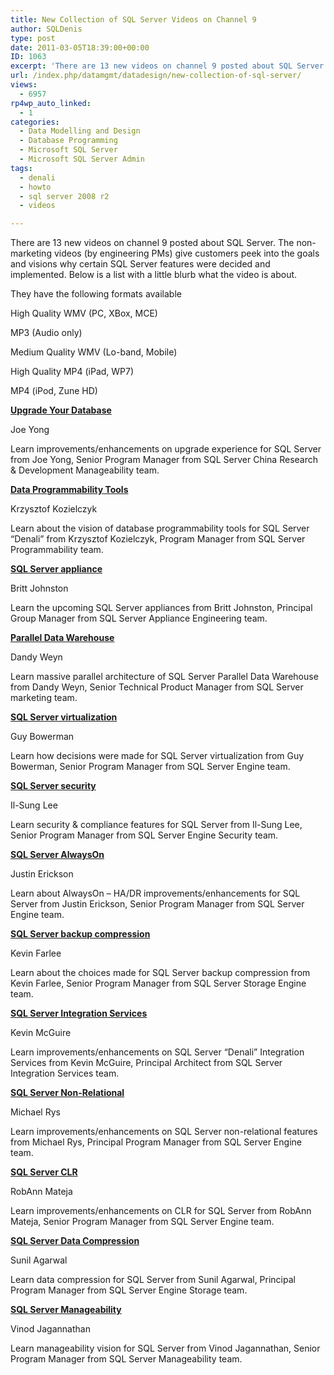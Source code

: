 ```yaml
---
title: New Collection of SQL Server Videos on Channel 9
author: SQLDenis
type: post
date: 2011-03-05T18:39:00+00:00
ID: 1063
excerpt: 'There are 13 new videos on channel 9 posted about SQL Server.  The non-marketing videos (by engineering PMs) give customers peek into the goals and visions why certain SQL Server features were decided and implemented. Below is a list with a little blurb&hellip;'
url: /index.php/datamgmt/datadesign/new-collection-of-sql-server/
views:
  - 6957
rp4wp_auto_linked:
  - 1
categories:
  - Data Modelling and Design
  - Database Programming
  - Microsoft SQL Server
  - Microsoft SQL Server Admin
tags:
  - denali
  - howto
  - sql server 2008 r2
  - videos

---
```

There are 13 new videos on channel 9 posted about SQL Server. The non-marketing videos (by engineering PMs) give customers peek into the goals and visions why certain SQL Server features were decided and implemented. Below is a list with a little blurb what the video is about.

They have the following formats available

High Quality WMV (PC, XBox, MCE)
  
MP3 (Audio only)
  
Medium Quality WMV (Lo-band, Mobile)
  
High Quality MP4 (iPad, WP7)
  
MP4 (iPod, Zune HD)

**[Upgrade Your Database][1]**
  
Joe Yong
  
Learn improvements/enhancements on upgrade experience for SQL Server from Joe Yong, Senior Program Manager from SQL Server China Research & Development Manageability team.

**[Data Programmability Tools][2]** 
  
Krzysztof Kozielczyk
  
Learn about the vision of database programmability tools for SQL Server “Denali” from Krzysztof Kozielczyk, Program Manager from SQL Server Programmability team.

**[SQL Server appliance][3]**
  
Britt Johnston
  
Learn the upcoming SQL Server appliances from Britt Johnston, Principal Group Manager from SQL Server Appliance Engineering team.

**[Parallel Data Warehouse][4]**
  
Dandy Weyn
  
Learn massive parallel architecture of SQL Server Parallel Data Warehouse from Dandy Weyn, Senior Technical Product Manager from SQL Server marketing team.

**[SQL Server virtualization][5]**
  
Guy Bowerman
  
Learn how decisions were made for SQL Server virtualization from Guy Bowerman, Senior Program Manager from SQL Server Engine team.

**[SQL Server security][6]**
  
Il-Sung Lee
  
Learn security & compliance features for SQL Server from Il-Sung Lee, Senior Program Manager from SQL Server Engine Security team.

**[SQL Server AlwaysOn][7]**
  
Justin Erickson
  
Learn about AlwaysOn – HA/DR improvements/enhancements for SQL Server from Justin Erickson, Senior Program Manager from SQL Server Engine team.

**[SQL Server backup compression][8]**
  
Kevin Farlee
  
Learn about the choices made for SQL Server backup compression from Kevin Farlee, Senior Program Manager from SQL Server Storage Engine team.

**[SQL Server Integration Services][9]**
  
Kevin McGuire
  
Learn improvements/enhancements on SQL Server “Denali” Integration Services from Kevin McGuire, Principal Architect from SQL Server Integration Services team.

**[SQL Server Non-Relational][10]**
  
Michael Rys
  
Learn improvements/enhancements on SQL Server non-relational features from Michael Rys, Principal Program Manager from SQL Server Engine team.

**[SQL Server CLR][11]**
  
RobAnn Mateja
  
Learn improvements/enhancements on CLR for SQL Server from RobAnn Mateja, Senior Program Manager from SQL Server Engine team.

**[SQL Server Data Compression][12]**
  
Sunil Agarwal
  
Learn data compression for SQL Server from Sunil Agarwal, Principal Program Manager from SQL Server Engine Storage team.

**[SQL Server Manageability][13]**
  
Vinod Jagannathan
  
Learn manageability vision for SQL Server from Vinod Jagannathan, Senior Program Manager from SQL Server Manageability team.

 [1]: http://channel9.msdn.com/posts/Upgrade-Your-Database
 [2]: http://channel9.msdn.com/posts/SQL-Server-Data-Programmability-Tools
 [3]: http://channel9.msdn.com/posts/SQL-Server-Appliance
 [4]: http://channel9.msdn.com/posts/Parallel-Data-Warehouse
 [5]: http://channel9.msdn.com/posts/SQL-Server-Virtualization
 [6]: http://channel9.msdn.com/posts/SQL-Server-Security
 [7]: http://channel9.msdn.com/posts/SQL-Server-AlwaysOn
 [8]: http://channel9.msdn.com/posts/SQL-Server-Backup-Compression
 [9]: http://channel9.msdn.com/posts/SQL-Server-Integration-Services
 [10]: http://channel9.msdn.com/posts/SQL-Server-Non-Relational
 [11]: http://channel9.msdn.com/posts/SQL-Server-CLR
 [12]: http://channel9.msdn.com/posts/SQL-Server-Data-Compression
 [13]: http://channel9.msdn.com/posts/SQL-Server-Manageability